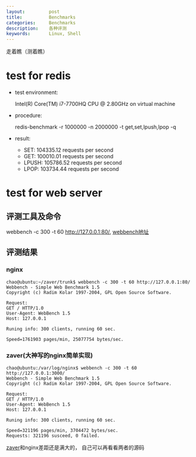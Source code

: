 ```yaml
---
layout:     	post
title:      	Benchmarks 
categories: 	Benchmarks
description:   	各种评测
keywords: 		Linux, Shell
---
```


走着瞧（测着瞧）

# test for redis

- test environment:  

  Intel(R) Core(TM) i7-7700HQ CPU @ 2.80GHz on virtual machine

- procedure:

  redis-benchmark -r 1000000 -n 2000000 -t get,set,lpush,lpop -q

- result:
  - SET: 104335.12 requests per second
  - GET: 100010.01 requests per second
  - LPUSH: 105786.52 requests per second
  - LPOP: 103734.44 requests per second

# test for web server

## 评测工具及命令

webbench -c 300 -t 60 http://127.0.0.1:80/,  [webbench地址](https://github.com/alanackart/WebBench) 

## 评测结果

### nginx

```
chao@ubuntu:~/zaver/trunk$ webbench -c 300 -t 60 http://127.0.0.1:80/
Webbench - Simple Web Benchmark 1.5
Copyright (c) Radim Kolar 1997-2004, GPL Open Source Software.

Request:
GET / HTTP/1.0
User-Agent: WebBench 1.5
Host: 127.0.0.1

Runing info: 300 clients, running 60 sec.

Speed=1761903 pages/min, 25077754 bytes/sec.
```

### zaver(大神写的nginx简单实现)

```
chao@ubuntu:/var/log/nginx$ webbench -c 300 -t 60 http://127.0.0.1:3000/
Webbench - Simple Web Benchmark 1.5
Copyright (c) Radim Kolar 1997-2004, GPL Open Source Software.

Request:
GET / HTTP/1.0
User-Agent: WebBench 1.5
Host: 127.0.0.1

Runing info: 300 clients, running 60 sec.

Speed=321196 pages/min, 3704472 bytes/sec.
Requests: 321196 susceed, 0 failed.
```

[zaver](https://github.com/alanackart/zaver)和nginx差距还是满大的， 自己可以再看看两者的源码